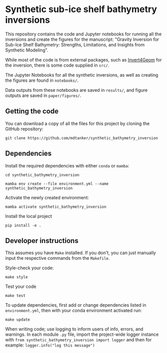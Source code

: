 # Synthetic sub-ice shelf bathymetry inversions

This repository contains the code and Jupyter notebooks for running all the inversions and create the figures for the manuscript: "Gravity Inversion for Sub-Ice Shelf Bathymetry: Strengths, Limitations, and Insights from Synthetic Modeling".

While most of the code is from external packages, such as [Invert4Geom](https://github.com/mdtanker/invert4geom) for the inversion, there is some code supplied in `src/`.

The Jupyter Notebooks for all the synthetic inversions, as well as creating the figures are found in `notebooks/`.

Data outputs from these notebooks are saved in `results/`, and figure outputs are saved in `paper/figures/`.

## Getting the code

You can download a copy of all the files for this project by cloning the GitHub repository:

    git clone https://github.com/mdtanker/synthetic_bathymetry_inversion

## Dependencies

Install the required dependencies with either `conda` or `mamba`:

    cd synthetic_bathymetry_inversion

    mamba env create --file environment.yml --name synthetic_bathymetry_inversion

Activate the newly created environment:

    mamba activate synthetic_bathymetry_inversion

Install the local project

    pip install -e .


## Developer instructions

This assumes you have `Make` installed. If you don't, you can just manually input the respective commands from the `Makefile`.

Style-check your code:

    make style

Test your code

    make test

To update dependencies, first add or change dependencies listed in `environment.yml`, then with your conda environment activated run:

    make update

When writing code; use logging to inform users of info, errors, and warnings. In each module `.py` file, import the project-wide logger instance with `from synthetic_bathymetry_inversion import logger` and then for example: `logger.info("log this message")`
